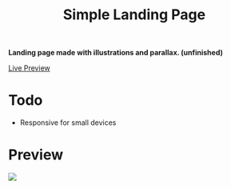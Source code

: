 <div align='center'><h1>Simple Landing Page</h1>
</div>
<br>

**Landing page made with illustrations and parallax. (unfinished)**

<div align='left'><a href="https://cn-works.github.io/Kucra-Landing-Page/">Live Preview</a>
</div>

# Todo
- Responsive for small devices

<div align='left'><h1>Preview</h1>
</div>

<img src="https://github.com/CN-Works/Kucra-Landing-Page/assets/92865037/6cbbb0c1-c924-43eb-ae3b-88abaca22666"/>
